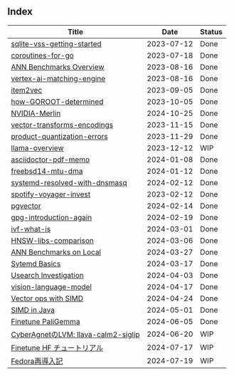 ## Index

Title                                                           |Date       |Status
----------------------------------------------------------------|-----------|-------
[sqlite-vss-getting-started](./sqlite-vss-getting-started)      |2023-07-12 |Done
[coroutines-for-go](./coroutines-for-go)                        |2023-07-18 |Done
[ANN Benchmarks Overview](./annbenchmarks-overview)             |2023-08-16 |Done
[vertex-ai-matching-engine](./vertex-ai-matching-engine)        |2023-08-16 |Done
[item2vec](./item2vec)                                          |2023-09-05 |Done
[how-GOROOT-determined](./how-GOROOT-determined)                |2023-10-05 |Done
[NVIDIA-Merlin](./NVIDIA-Merlin)                                |2024-10-25 |Done
[vector-transforms-encodings](./vector-transforms-encodings)    |2023-11-15 |Done
[product-quantization-errors](./product-quantization-errors)    |2023-11-29 |Done
[llama-overview](./llama-overview)                              |2023-12-12 |WIP
[asciidoctor-pdf-memo](./asciidoctor-pdf-memo)                  |2024-01-08 |Done
[freebsd14-mtu-dma](./freebsd14-mtu-dma)                        |2024-01-12 |Done
[systemd-resolved-with-dnsmasq](./systemd-resolved-with-dnsmasq)|2024-02-12 |Done
[spotify-voyager-invest](./spotify-voyager-invest)              |2023-02-12 |Done
[pgvector](./pgvector)                                          |2024-02-14 |Done
[gpg-introduction-again](./gpg-introduction-again)              |2024-02-19 |Done
[ivf-what-is](./ivf-what-is)                                    |2024-03-01 |Done
[HNSW-libs-comparison](./hnsw-libs-comparison)                  |2024-03-06 |Done
[ANN Benchmarks on Local](./annbenchmarks-on-local)             |2024-03-27 |Done
[Sytemd Basics](./systemd-basic)                                |2024-03-17 |Done
[Usearch Investigation](./usearch-investigation)                |2024-04-03 |Done
[vision-language-model](./vision-language-model)                |2024-04-17 |Done
[Vector ops with SIMD](./vector-ops-with-simd)                  |2024-04-24 |Done
[SIMD in Java](./simd-in-java)                                  |2024-05-01 |Done
[Finetune PaliGemma](./finetune-paligemma)                      |2024-06-05 |Done
[CyberAgnetのLVM: llava-calm2-siglip](./llava-calm2-siglip)     |2024-06-20 |WIP
[Finetune HF チュートリアル](./finetune-hf-tutorial)            |2024-07-17 |WIP
[Fedora再導入記](./fedora-reintroduction)                       |2024-07-19 |WIP
